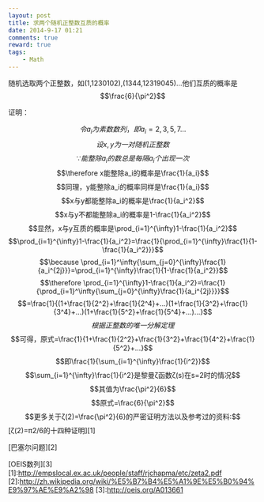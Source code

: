 ```yaml
---
layout: post
title: 求两个随机正整数互质的概率
date: 2014-9-17 01:21
comments: true
reward: true
tags:
    - Math
---
```


随机选取两个正整数，如(1,1230102),(1344,12319045)...他们互质的概率是
$$\frac{6}{\pi^2}$$

<!-- more -->

证明：
      
$$令a_i为素数数列，即a_i={2,3,5,7...}$$
$$设x,y为一对随机正整数$$
$$\because 能整除a_i的数总是每隔a_i个出现一次$$
$$\therefore x能整除a_i的概率是\frac{1}{a_i}$$
$$同理，y能整除a_i的概率同样是\frac{1}{a_i}$$
$$x与y都能整除a_i的概率是\frac{1}{a_i^2}$$
$$x与y不都能整除a_i的概率是1-\frac{1}{a_i^2}$$
$$显然，x与y互质的概率是\prod_{i=1}^{\infty}1-\frac{1}{a_i^2}$$
$$\prod_{i=1}^{\infty}1-\frac{1}{a_i^2}=\frac{1}{\prod_{i=1}^{\infty}\frac{1}{1-\frac{1}{a_i^2}}}$$
$$\because \prod_{i=1}^\infty{\sum_{j=0}^{\infty}\frac{1}{a_i^{2j}}}=\prod_{i=1}^{\infty}\frac{1}{1-\frac{1}{a_i^2}}$$
$$\therefore \prod_{i=1}^{\infty}1-\frac{1}{a_i^2}=\frac{1}{\prod_{i=1}^\infty{\sum_{j=0}^{\infty}\frac{1}{a_i^{2j}}}}$$
$$=\frac{1}{(1+\frac{1}{2^2}+\frac{1}{2^4}+...)(1+\frac{1}{3^2}+\frac{1}{3^4}+...)(1+\frac{1}{5^2}+\frac{1}{5^4}+...)...}$$
$$根据正整数的唯一分解定理$$
$$可得，原式=\frac{1}{1+\frac{1}{2^2}+\frac{1}{3^2}+\frac{1}{4^2}+\frac{1}{5^2}+...}$$
$$即\frac{1}{\sum_{i=1}^{\infty}\frac{1}{i^2}}$$
$$\sum_{i=1}^{\infty}\frac{1}{i^2}是黎曼ζ函数ζ(s)在s=2时的情况$$
$$其值为\frac{\pi^2}{6}$$
$$原式=\frac{6}{\pi^2}$$
$$更多关于ζ(2)=\frac{\pi^2}{6}的严密证明方法以及参考过的资料:$$
[ζ(2)=π2/6的十四种证明][1]

[巴塞尔问题][2]

[OEIS数列][3]
[1]:http://empslocal.ex.ac.uk/people/staff/rjchapma/etc/zeta2.pdf
[2]:http://zh.wikipedia.org/wiki/%E5%B7%B4%E5%A1%9E%E5%B0%94%E9%97%AE%E9%A2%98
[3]:http://oeis.org/A013661
